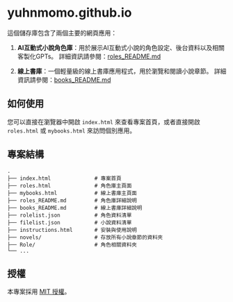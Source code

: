 # yuhnmomo.github.io

這個儲存庫包含了兩個主要的網頁應用：

1.  **AI互動式小說角色庫**：用於展示AI互動式小說的角色設定、後台資料以及相關客製化GPTs。
    詳細資訊請參閱：[roles_README.md](roles_README.md)

2.  **線上書庫**：一個輕量級的線上書庫應用程式，用於瀏覽和閱讀小說章節。
    詳細資訊請參閱：[books_README.md](books_README.md)

## 如何使用

您可以直接在瀏覽器中開啟 `index.html` 來查看專案首頁，或者直接開啟 `roles.html` 或 `mybooks.html` 來訪問個別應用。

## 專案結構

```
.
├── index.html              # 專案首頁
├── roles.html              # 角色庫主頁面
├── mybooks.html            # 線上書庫主頁面
├── roles_README.md         # 角色庫詳細說明
├── books_README.md         # 線上書庫詳細說明
├── rolelist.json           # 角色資料清單
├── filelist.json           # 小說資料清單
├── instructions.html       # 安裝與使用說明
├── novels/                 # 存放所有小說章節的資料夾
├── Role/                   # 角色相關資料夾
└── ...
```

## 授權

本專案採用 [MIT 授權](LICENSE)。
